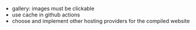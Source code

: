 * gallery: images must be clickable 
* use cache in github actions
* choose and implement other hosting providers for the compiled website